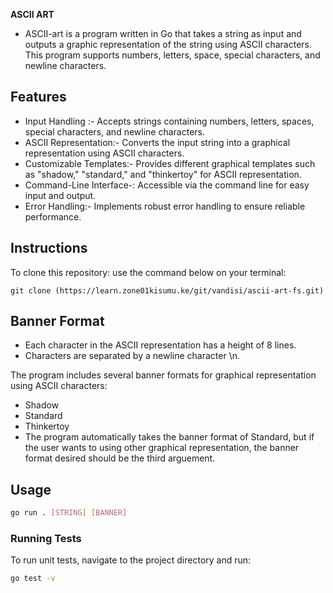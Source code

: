<h><b> ASCII ART </h></b>
* ASCII-art is a program written in Go that takes a string as input and outputs a graphic representation of the string using ASCII characters. This program supports numbers, letters, space, special characters, and newline characters. 

## Features ##
* Input Handling :-  Accepts strings containing numbers, letters, spaces, special characters, and newline characters.
* ASCII Representation:- Converts the input string into a graphical representation using ASCII characters.
* Customizable Templates:- Provides different graphical templates such as "shadow," "standard," and "thinkertoy" for ASCII representation.
* Command-Line Interface-: Accessible via the command line for easy input and output.
* Error Handling:- Implements robust error handling to ensure reliable performance.

## Instructions

To clone this repository: use the command below on your terminal:
```
git clone (https://learn.zone01kisumu.ke/git/vandisi/ascii-art-fs.git)
```

## Banner Format
* Each character in the ASCII representation has a height of 8 lines. 
* Characters are separated by a newline character \n. 

The program includes several banner formats for graphical representation using ASCII characters:

* Shadow
* Standard
* Thinkertoy
* The program automatically takes the banner format of Standard, but if the user wants to using other graphical representation, the banner format desired should be the third arguement. 

## Usage
```bash
go run . [STRING] [BANNER]
```
### Running Tests
To run unit tests, navigate to the project directory and run:
```bash
go test -v
```
